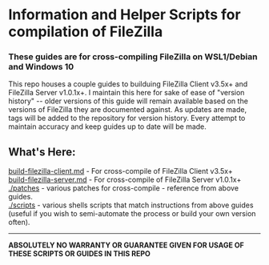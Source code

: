 # Information and Helper Scripts for compilation of FileZilla
### **These guides are for cross-compiling FileZilla on WSL1/Debian and Windows 10**

This repo houses a couple guides to builduing FileZilla Client v3.5x+ and FileZilla Server v1.0.1x+.
I maintain this here for sake of ease of "version history" -- older versions of this guide will remain available based on the versions of FileZilla they are documented against.
As updates are made, tags will be added to the repository for version history. Every attempt to maintain accuracy and keep guides up to date will be made.  

## What's Here: 
[build-filezilla-client.md](https://github.com/thecarnie/make-filezilla/build-filezilla-client.md) - For cross-compile of FileZilla Client v3.5x+  
[build-filezilla-server.md](https://github.com/thecarnie/make-filezilla/build-filezilla-server.md) - For cross-compile of FileZilla Server v1.0.1x+  
[./patches](https://github.com/thecarnie/make-filezilla/patches) - various patches for cross-compile - reference from above guides.  
[./scripts](https://github.com/thecarnie/make-filezilla/scripts) - various shells scripts that match instructions from above guides (useful if you wish to semi-automate the process or build your own version often).  

---
**ABSOLUTELY NO WARRANTY OR GUARANTEE GIVEN FOR USAGE OF THESE SCRIPTS OR GUIDES IN THIS REPO**
